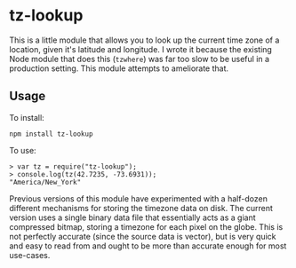 tz-lookup
=========

This is a little module that allows you to look up the current time zone of a
location, given it's latitude and longitude. I wrote it because the existing
Node module that does this (`tzwhere`) was far too slow to be useful in a
production setting. This module attempts to ameliorate that.

Usage
-----

To install:

    npm install tz-lookup

To use:

    > var tz = require("tz-lookup");
    > console.log(tz(42.7235, -73.6931));
    "America/New_York"

Previous versions of this module have experimented with a half-dozen different
mechanisms for storing the timezone data on disk. The current version uses a
single binary data file that essentially acts as a giant compressed bitmap,
storing a timezone for each pixel on the globe. This is not perfectly accurate
(since the source data is vector), but is very quick and easy to read from and
ought to be more than accurate enough for most use-cases.
